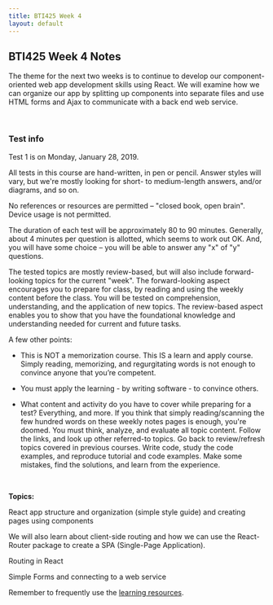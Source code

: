```yaml
---
title: BTI425 Week 4
layout: default
---
```


## BTI425 Week 4 Notes

The theme for the next two weeks is to continue to develop our component-oriented web app development skills using React.  We will examine how we can organize our app by splitting up components into separate files and use HTML forms and Ajax to communicate with a back end web service.

<br>

### Test info

Test 1 is on Monday, January 28, 2019. 

All tests in this course are hand-written, in pen or pencil. Answer styles will vary, but we're mostly looking for short- to medium-length answers, and/or diagrams, and so on.

No references or resources are permitted – "closed book, open brain". Device usage is not permitted. 

The duration of each test will be approximately 80 to 90 minutes. Generally, about 4 minutes per question is allotted, which seems to work out OK. And, you will have some choice – you will be able to answer any "x" of "y" questions.

The tested topics are mostly review-based, but will also include forward-looking topics for the current "week".  The forward-looking aspect encourages you to prepare for class, by reading and using the weekly content before the class. You will be tested on comprehension, understanding, and the application of new topics. The review-based aspect enables you to show that you have the foundational knowledge and understanding needed for current and future tasks.

A few other points:

* This is NOT a memorization course. This IS a learn and apply course. Simply reading, memorizing, and regurgitating words is not enough to convince anyone that you’re competent. 

* You must apply the learning - by writing software - to convince others. 

* What content and activity do you have to cover while preparing for a test? Everything, and more. If you think that simply reading/scanning the few hundred words on these weekly notes pages is enough, you're doomed. You must think, analyze, and evaluate all topic content. Follow the links, and look up other referred-to topics. Go back to review/refresh topics covered in previous courses. Write code, study the code examples, and reproduce tutorial and code examples. Make some mistakes, find the solutions, and learn from the experience. 

<br>

**Topics:**

React app structure and organization (simple style guide) and creating pages using components

We will also learn about client-side routing and how we can use the React-Router package to create a SPA (Single-Page Application).

Routing in React

Simple Forms and connecting to a web service

Remember to frequently use the [learning resources](/resources).

<br>
